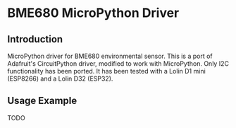 # BME680 MicroPython Driver

## Introduction

MicroPython driver for BME680 environmental sensor. This is a port of Adafruit's CircuitPython driver, modified to work with MicroPython. Only I2C functionality has been ported. It has been tested with a Lolin D1 mini (ESP8266) and a Lolin D32 (ESP32).

## Usage Example

TODO
